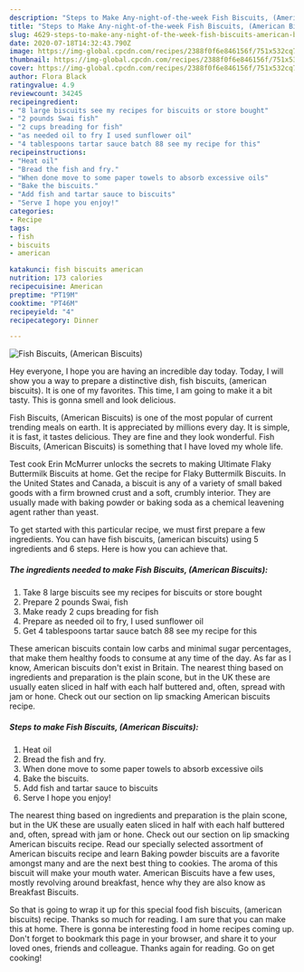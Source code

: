 ```yaml
---
description: "Steps to Make Any-night-of-the-week Fish Biscuits, (American Biscuits)"
title: "Steps to Make Any-night-of-the-week Fish Biscuits, (American Biscuits)"
slug: 4629-steps-to-make-any-night-of-the-week-fish-biscuits-american-biscuits
date: 2020-07-18T14:32:43.790Z
image: https://img-global.cpcdn.com/recipes/2388f0f6e846156f/751x532cq70/fish-biscuits-american-biscuits-recipe-main-photo.jpg
thumbnail: https://img-global.cpcdn.com/recipes/2388f0f6e846156f/751x532cq70/fish-biscuits-american-biscuits-recipe-main-photo.jpg
cover: https://img-global.cpcdn.com/recipes/2388f0f6e846156f/751x532cq70/fish-biscuits-american-biscuits-recipe-main-photo.jpg
author: Flora Black
ratingvalue: 4.9
reviewcount: 34245
recipeingredient:
- "8 large biscuits see my recipes for biscuits or store bought"
- "2 pounds Swai fish"
- "2 cups breading for fish"
- "as needed oil to fry I used sunflower oil"
- "4 tablespoons tartar sauce batch 88 see my recipe for this"
recipeinstructions:
- "Heat oil"
- "Bread the fish and fry."
- "When done move to some paper towels to absorb excessive oils"
- "Bake the biscuits."
- "Add fish and tartar sauce to biscuits"
- "Serve I hope you enjoy!"
categories:
- Recipe
tags:
- fish
- biscuits
- american

katakunci: fish biscuits american 
nutrition: 173 calories
recipecuisine: American
preptime: "PT19M"
cooktime: "PT46M"
recipeyield: "4"
recipecategory: Dinner

---
```



![Fish Biscuits, (American Biscuits)](https://img-global.cpcdn.com/recipes/2388f0f6e846156f/751x532cq70/fish-biscuits-american-biscuits-recipe-main-photo.jpg)

Hey everyone, I hope you are having an incredible day today. Today, I will show you a way to prepare a distinctive dish, fish biscuits, (american biscuits). It is one of my favorites. This time, I am going to make it a bit tasty. This is gonna smell and look delicious.

Fish Biscuits, (American Biscuits) is one of the most popular of current trending meals on earth. It is appreciated by millions every day. It is simple, it is fast, it tastes delicious. They are fine and they look wonderful. Fish Biscuits, (American Biscuits) is something that I have loved my whole life.

Test cook Erin McMurrer unlocks the secrets to making Ultimate Flaky Buttermilk Biscuits at home. Get the recipe for Flaky Buttermilk Biscuits. In the United States and Canada, a biscuit is any of a variety of small baked goods with a firm browned crust and a soft, crumbly interior. They are usually made with baking powder or baking soda as a chemical leavening agent rather than yeast.


To get started with this particular recipe, we must first prepare a few ingredients. You can have fish biscuits, (american biscuits) using 5 ingredients and 6 steps. Here is how you can achieve that.

<!--inarticleads1-->

##### The ingredients needed to make Fish Biscuits, (American Biscuits):

1. Take 8 large biscuits see my recipes for biscuits or store bought
1. Prepare 2 pounds Swai, fish
1. Make ready 2 cups breading for fish
1. Prepare as needed oil to fry, I used sunflower oil
1. Get 4 tablespoons tartar sauce batch 88 see my recipe for this


These american biscuits contain low carbs and minimal sugar percentages, that make them healthy foods to consume at any time of the day. As far as I know, American biscuits don&#39;t exist in Britain. The nearest thing based on ingredients and preparation is the plain scone, but in the UK these are usually eaten sliced in half with each half buttered and, often, spread with jam or hone. Check out our section on lip smacking American biscuits recipe. 

<!--inarticleads2-->

##### Steps to make Fish Biscuits, (American Biscuits):

1. Heat oil
1. Bread the fish and fry.
1. When done move to some paper towels to absorb excessive oils
1. Bake the biscuits.
1. Add fish and tartar sauce to biscuits
1. Serve I hope you enjoy!


The nearest thing based on ingredients and preparation is the plain scone, but in the UK these are usually eaten sliced in half with each half buttered and, often, spread with jam or hone. Check out our section on lip smacking American biscuits recipe. Read our specially selected assortment of American biscuits recipe and learn Baking powder biscuits are a favorite amongst many and are the next best thing to cookies. The aroma of this biscuit will make your mouth water. American Biscuits have a few uses, mostly revolving around breakfast, hence why they are also know as Breakfast Biscuits. 

So that is going to wrap it up for this special food fish biscuits, (american biscuits) recipe. Thanks so much for reading. I am sure that you can make this at home. There is gonna be interesting food in home recipes coming up. Don't forget to bookmark this page in your browser, and share it to your loved ones, friends and colleague. Thanks again for reading. Go on get cooking!
